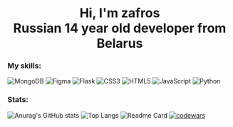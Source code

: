 <h1 align=center>Hi, I'm zafros<br>Russian 14 year old developer from Belarus</h1>

### My skills:
![MongoDB](https://img.shields.io/badge/MongoDB-%234ea94b.svg?style=for-the-badge&logo=mongodb&logoColor=white)
![Figma](https://img.shields.io/badge/figma-%23F24E1E.svg?style=for-the-badge&logo=figma&logoColor=white)
![Flask](https://img.shields.io/badge/flask-%23000.svg?style=for-the-badge&logo=flask&logoColor=white)
![CSS3](https://img.shields.io/badge/css3-%231572B6.svg?style=for-the-badge&logo=css3&logoColor=white)
![HTML5](https://img.shields.io/badge/html5-%23E34F26.svg?style=for-the-badge&logo=html5&logoColor=white)
![JavaScript](https://img.shields.io/badge/javascript-%23323330.svg?style=for-the-badge&logo=javascript&logoColor=%23F7DF1E)
![Python](https://img.shields.io/badge/python-3670A0?style=for-the-badge&logo=python&logoColor=ffdd54)

### Stats:
![Anurag's GitHub stats](https://github-readme-stats.vercel.app/api?username=zafross&theme=github_dark) 
![Top Langs](https://github-readme-stats.vercel.app/api/top-langs/?username=zafross&layout=compact&theme=github_dark)
![Readme Card](https://github-readme-stats.vercel.app/api/pin/?username=zafross&repo=qwoq&theme=github_dark)
[![codewars](https://www.codewars.com/users/Zafros56/badges/large)](https://www.codewars.com/users/Zafros56) 
